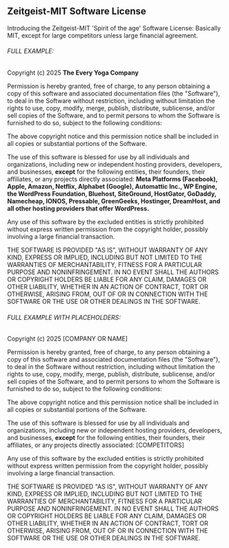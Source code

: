 ## Zeitgeist-MIT Software License
Introducing the Zeitgeist-MIT 'Spirit of the age' Software License: Basically MIT, except for large competitors unless large financial agreement.


###### FULL EXAMPLE: 

Copyright (c) 2025 **The Every Yoga Company**

Permission is hereby granted, free of charge, to any person obtaining a copy of this software and associated documentation files (the "Software"), to deal in the Software without restriction, including without limitation the rights to use, copy, modify, merge, publish, distribute, sublicense, and/or sell copies of the Software, and to permit persons to whom the Software is furnished to do so, subject to the following conditions:

The above copyright notice and this permission notice shall be included in all copies or substantial portions of the Software.

The use of this software is blessed for use by all individuals and organizations, including new or independent hosting providers, developers, and businesses, **except** for the following entities, their founders, their affiliates, or any projects directly associated: **Meta Platforms (Facebook), Apple, Amazon, Netflix, Alphabet (Google), Automattic Inc., WP Engine, the WordPress Foundation, Bluehost, SiteGround, HostGator, GoDaddy, Namecheap, IONOS, Pressable, GreenGeeks, Hostinger, DreamHost, and all other hosting providers that offer WordPress.** 

Any use of this software by the excluded entities is strictly prohibited without express written permission from the copyright holder, possibly involving a large financial transaction.



THE SOFTWARE IS PROVIDED "AS IS", WITHOUT WARRANTY OF ANY KIND, EXPRESS OR IMPLIED, INCLUDING BUT NOT LIMITED TO THE WARRANTIES OF MERCHANTABILITY, FITNESS FOR A PARTICULAR PURPOSE AND NONINFRINGEMENT. IN NO EVENT SHALL THE AUTHORS OR COPYRIGHT HOLDERS BE LIABLE FOR ANY CLAIM, DAMAGES OR OTHER LIABILITY, WHETHER IN AN ACTION OF CONTRACT, TORT OR OTHERWISE, ARISING FROM, OUT OF OR IN CONNECTION WITH THE SOFTWARE OR THE USE OR OTHER DEALINGS IN THE SOFTWARE.


###### FULL EXAMPLE WITH PLACEHOLDERS: 

Copyright (c) 2025 [COMPANY OR NAME]

Permission is hereby granted, free of charge, to any person obtaining a copy of this software and associated documentation files (the "Software"), to deal in the Software without restriction, including without limitation the rights to use, copy, modify, merge, publish, distribute, sublicense, and/or sell copies of the Software, and to permit persons to whom the Software is furnished to do so, subject to the following conditions:

The above copyright notice and this permission notice shall be included in all copies or substantial portions of the Software.

The use of this software is blessed for use by all individuals and organizations, including new or independent hosting providers, developers, and businesses, **except** for the following entities, their founders, their affiliates, or any projects directly associated: [COMPETITORS]

Any use of this software by the excluded entities is strictly prohibited without express written permission from the copyright holder, possibly involving a large financial transaction.



THE SOFTWARE IS PROVIDED "AS IS", WITHOUT WARRANTY OF ANY KIND, EXPRESS OR IMPLIED, INCLUDING BUT NOT LIMITED TO THE WARRANTIES OF MERCHANTABILITY, FITNESS FOR A PARTICULAR PURPOSE AND NONINFRINGEMENT. IN NO EVENT SHALL THE AUTHORS OR COPYRIGHT HOLDERS BE LIABLE FOR ANY CLAIM, DAMAGES OR OTHER LIABILITY, WHETHER IN AN ACTION OF CONTRACT, TORT OR OTHERWISE, ARISING FROM, OUT OF OR IN CONNECTION WITH THE SOFTWARE OR THE USE OR OTHER DEALINGS IN THE SOFTWARE.






